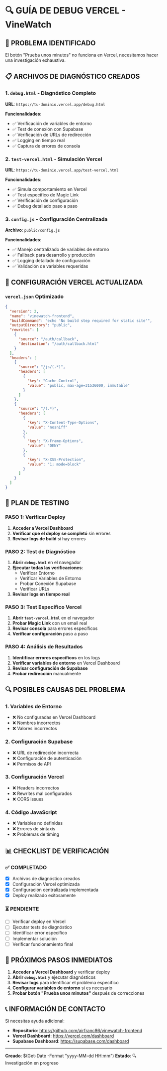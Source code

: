 # 🔍 GUÍA DE DEBUG VERCEL - VineWatch

## 🚨 PROBLEMA IDENTIFICADO
El botón "Prueba unos minutos" no funciona en Vercel, necesitamos hacer una investigación exhaustiva.

## 📋 ARCHIVOS DE DIAGNÓSTICO CREADOS

### 1. `debug.html` - Diagnóstico Completo
**URL**: `https://tu-dominio.vercel.app/debug.html`

**Funcionalidades**:
- ✅ Verificación de variables de entorno
- ✅ Test de conexión con Supabase
- ✅ Verificación de URLs de redirección
- ✅ Logging en tiempo real
- ✅ Captura de errores de consola

### 2. `test-vercel.html` - Simulación Vercel
**URL**: `https://tu-dominio.vercel.app/test-vercel.html`

**Funcionalidades**:
- ✅ Simula comportamiento en Vercel
- ✅ Test específico de Magic Link
- ✅ Verificación de configuración
- ✅ Debug detallado paso a paso

### 3. `config.js` - Configuración Centralizada
**Archivo**: `public/config.js`

**Funcionalidades**:
- ✅ Manejo centralizado de variables de entorno
- ✅ Fallback para desarrollo y producción
- ✅ Logging detallado de configuración
- ✅ Validación de variables requeridas

## 🔧 CONFIGURACIÓN VERCEL ACTUALIZADA

### `vercel.json` Optimizado
```json
{
  "version": 2,
  "name": "vinewatch-frontend",
  "buildCommand": "echo 'No build step required for static site'",
  "outputDirectory": "public",
  "rewrites": [
    {
      "source": "/auth/callback",
      "destination": "/auth/callback.html"
    }
  ],
  "headers": [
    {
      "source": "/js/(.*)",
      "headers": [
        {
          "key": "Cache-Control",
          "value": "public, max-age=31536000, immutable"
        }
      ]
    },
    {
      "source": "/(.*)",
      "headers": [
        {
          "key": "X-Content-Type-Options",
          "value": "nosniff"
        },
        {
          "key": "X-Frame-Options",
          "value": "DENY"
        },
        {
          "key": "X-XSS-Protection",
          "value": "1; mode=block"
        }
      ]
    }
  ]
}
```

## 🧪 PLAN DE TESTING

### PASO 1: Verificar Deploy
1. **Acceder a Vercel Dashboard**
2. **Verificar que el deploy se completó** sin errores
3. **Revisar logs de build** si hay errores

### PASO 2: Test de Diagnóstico
1. **Abrir `debug.html`** en el navegador
2. **Ejecutar todas las verificaciones**:
   - Verificar Entorno
   - Verificar Variables de Entorno
   - Probar Conexión Supabase
   - Verificar URLs
3. **Revisar logs en tiempo real**

### PASO 3: Test Específico Vercel
1. **Abrir `test-vercel.html`** en el navegador
2. **Probar Magic Link** con un email real
3. **Revisar consola** para errores específicos
4. **Verificar configuración** paso a paso

### PASO 4: Análisis de Resultados
1. **Identificar errores específicos** en los logs
2. **Verificar variables de entorno** en Vercel Dashboard
3. **Revisar configuración de Supabase**
4. **Probar redirección** manualmente

## 🔍 POSIBLES CAUSAS DEL PROBLEMA

### 1. **Variables de Entorno**
- ❌ No configuradas en Vercel Dashboard
- ❌ Nombres incorrectos
- ❌ Valores incorrectos

### 2. **Configuración Supabase**
- ❌ URL de redirección incorrecta
- ❌ Configuración de autenticación
- ❌ Permisos de API

### 3. **Configuración Vercel**
- ❌ Headers incorrectos
- ❌ Rewrites mal configurados
- ❌ CORS issues

### 4. **Código JavaScript**
- ❌ Variables no definidas
- ❌ Errores de sintaxis
- ❌ Problemas de timing

## 📊 CHECKLIST DE VERIFICACIÓN

### ✅ COMPLETADO
- [x] Archivos de diagnóstico creados
- [x] Configuración Vercel optimizada
- [x] Configuración centralizada implementada
- [x] Deploy realizado exitosamente

### ⏳ PENDIENTE
- [ ] Verificar deploy en Vercel
- [ ] Ejecutar tests de diagnóstico
- [ ] Identificar error específico
- [ ] Implementar solución
- [ ] Verificar funcionamiento final

## 🎯 PRÓXIMOS PASOS INMEDIATOS

1. **Acceder a Vercel Dashboard** y verificar deploy
2. **Abrir `debug.html`** y ejecutar diagnósticos
3. **Revisar logs** para identificar el problema específico
4. **Configurar variables de entorno** si es necesario
5. **Probar botón "Prueba unos minutos"** después de correcciones

## 📞 INFORMACIÓN DE CONTACTO

Si necesitas ayuda adicional:
- **Repositorio**: https://github.com/airfranc86/vinewatch-frontend
- **Vercel Dashboard**: https://vercel.com/dashboard
- **Supabase Dashboard**: https://supabase.com/dashboard

---
**Creado**: $(Get-Date -Format "yyyy-MM-dd HH:mm")
**Estado**: 🔍 Investigación en progreso
